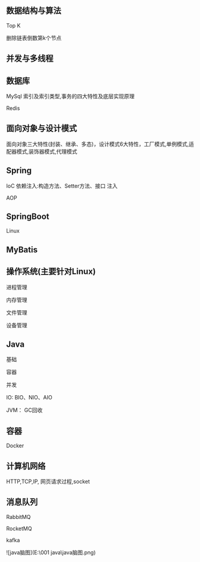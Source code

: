 ## 数据结构与算法

Top K

删除链表倒数第k个节点

## 并发与多线程

## 数据库

MySql 索引及索引类型,事务的四大特性及底层实现原理

Redis



## 面向对象与设计模式

面向对象三大特性(封装、继承、多态)，设计模式6大特性，工厂模式,单例模式,适配器模式,装饰器模式,代理模式

## Spring

IoC  依赖注入:构造方法、Setter方法、接口 注入

AOP

## SpringBoot

Linux

## MyBatis

## 操作系统(主要针对Linux)

进程管理

内存管理

文件管理

设备管理

## Java

基础

容器

并发

IO: BIO、NIO、AIO

JVM： GC回收

## 容器

Docker

## 计算机网络

HTTP,TCP,IP, 网页请求过程,socket

## 消息队列

RabbitMQ

RocketMQ

kafka

![java脑图](E:\001 java\java脑图.png)
